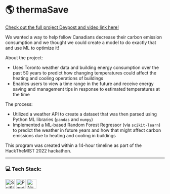# 🌎 thermaSave 

[Check out the full project Devpost and video link here!](https://devpost.com/software/will)

We wanted a way to help fellow Canadians decrease their carbon emission consumption and we thought we could create a model to do exactly that and use ML to optimize it!

About the project:
- Uses Toronto weather data and building energy consumption over the past 50 years to predict how changing temperatures could affect the heating and cooling operations of buildings
- Enables users to view a time range in the future and receive energy saving and management tips in response to estimated temperatures at the time

The process:
- Utilized a weather API to create a dataset that was then parsed using Python ML libraries (`pandas` and `numpy`)
- Implemented a ML-based Random Forest Regressor (via `scikit-learn`) to predict the weather in future years and how that might affect carbon emissions due to heating and cooling in buildings

This program was created within a 14-hour timeline as part of the HackTheMIST 2022 hackathon.

----

### 💻 Tech Stack: 
<img src="https://img.shields.io/badge/-scikitLearn-3499cd?style=flat&logo=scikitlearn&logoColor=F7931E" height="30" alt = "SciKitLearn" /> <img src="https://img.shields.io/badge/-pandas-150458?style=flat&logo=pandas&logoColor=white" height="30" alt = "Pandas" />
<img src="https://img.shields.io/badge/-NumPy-013243?style=flat&logo=numpy&logoColor=4dabcf" height="30" alt = "NumPy" />
